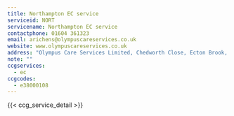 ```yaml
---
title: Northampton EC service
serviceid: NORT
servicename: Northampton EC service
contactphone: 01604 361323
email: arichens@olympuscareservices.co.uk
website: www.olympuscareservices.co.uk
address: "Olympus Care Services Limited, Chedworth Close, Ecton Brook, Northampton, NN3 5HW"
note: ""
ccgservices:
  - ec
ccgcodes:
  - e38000108
---
```


{{< ccg_service_detail >}}
